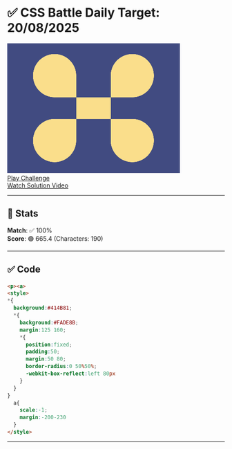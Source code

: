 # ✅ CSS Battle Daily Target: 20/08/2025

![Target](./images/20.png)  
[Play Challenge](https://cssbattle.dev/play/85q9Sojc2ESQgfPdccqx)  
[Watch Solution Video](https://youtube.com/shorts/m2FUjEeVmVw)

---

## 🔢 Stats

**Match**: ✅ 100%  
**Score**: 🟢 665.4 (Characters: 190)

---

## ✅ Code

```html
<p><a>
<style>
*{
  background:#414B81;
  *{
    background:#FADE8B;
    margin:125 160;
    *{
      position:fixed;
      padding:50;
      margin:50 80;
      border-radius:0 50%50%;
      -webkit-box-reflect:left 80px
    }
  }
}
  a{
    scale:-1;
    margin:-200-230
  }
</style>
```

---
